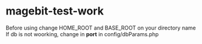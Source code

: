 # magebit-test-work


Before using change HOME_ROOT and BASE_ROOT on your directory name
If db is not woorking, change in <b>port</b> in config/dbParams.php
